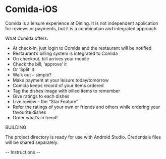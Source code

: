 # Comida-iOS

Comida is a leisure experience at Dining. It is not independent application for reviews or payments, but it is a combination and integrated approach. 

What Comida offers:
- At check-in, just login to Comida and the restaurant will be notified
- Restaurant’s billing system is integrated to Comida 
- On checkout, bill arrives your mobile
- Check the bill, ‘approve’ it
- Or ‘Split’ it
- Walk out – simple?
- Make payment at your leisure today/tomorrow
- Comida keeps record of your items ordered
- Tag the dishes image with billed items to remember
- Give ratings to each dishes
- Live review – the “Star Feature”
- Refer the ratings of your own or friends and others while ordering your favourite dishes
- Order what’s in trend!

BUILDING

The project directory is ready for use with Android Studio. Credentials files will be shared separately.

-- Instructions --
